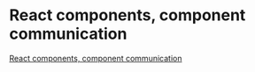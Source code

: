 # React components, component communication
[React components, component communication](https://aiwithcloud.com/2022/09/16/react_components_component_communication/)